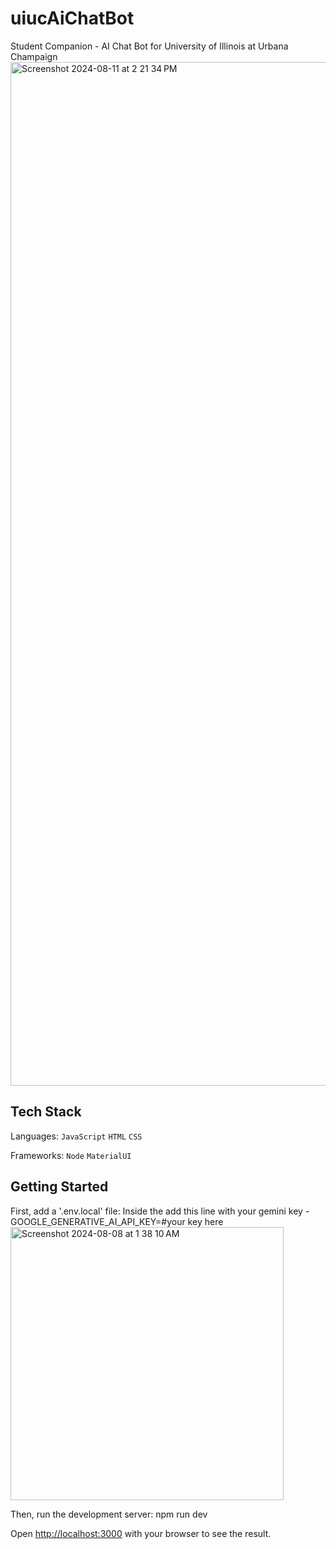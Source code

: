 # uiucAiChatBot
Student Companion - AI Chat Bot for University of Illinois at Urbana Champaign 
<img width="1638" alt="Screenshot 2024-08-11 at 2 21 34 PM" src="https://github.com/user-attachments/assets/3c15e4d7-3a7a-4f9e-a927-0374c7813b66">

## Tech Stack

Languages: `JavaScript` `HTML` `CSS`

Frameworks: `Node` `MaterialUI` 

## Getting Started
First, add a '.env.local' file: 
Inside the add this line with your gemini key - GOOGLE_GENERATIVE_AI_API_KEY=#your key here
<img width="437" alt="Screenshot 2024-08-08 at 1 38 10 AM" src="https://github.com/user-attachments/assets/f5146381-2a8b-4b14-9735-b2bef4027152">

Then, run the development server:
npm run dev

Open [http://localhost:3000](http://localhost:3000) with your browser to see the result.


